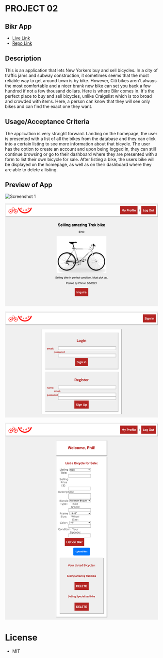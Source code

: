 # PROJECT 02
## Bikr App
* [Live Link]()
* [Repo Link](https://eliezeralmonte.github.io/bikr/)

## Description
This is an application that lets New Yorkers buy and sell bicycles. In a city of traffic jams and subway construction, it sometimes seems that the most reliable way to get around town is by bike. However, Citi bikes aren't always the most comfortable and a nicer brank new bike can set you back a few hundred if not a few thousand dollars. Here is where Bikr comes in. It's the perfect place to buy and sell bicycles, unlike Craigslist which is too broad and crowded with items. Here, a person can know that they will see only bikes and can find the exact one they want.

## Usage/Acceptance Criteria
The application is very straight forward. Landing on the homepage, the user is presented with a list of all the bikes from the database and they can click into a certain listing to see more information about that bicycle. The user has the option to create an account and upon being logged in, they can still continue browsing or go to their dashboard where they are presented with a form to list their own bicycle for sale. After listing a bike, the users bike will be displayed on the homepage, as well as on their dashboard where they are able to delete a listing.

## Preview of App

![Screenshot 1](./public/images/image1.png)

![Screenshot 2](./public/images/image2.png)

![Screenshot 3](./public/images/image3.png)

![Screenshot 4](./public/images/image4.png)

# License
* MIT
